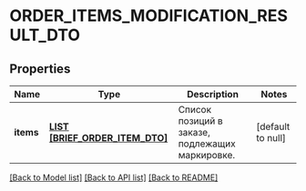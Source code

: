 # ORDER_ITEMS_MODIFICATION_RESULT_DTO

## Properties
Name | Type | Description | Notes
------------ | ------------- | ------------- | -------------
**items** | [**LIST [BRIEF_ORDER_ITEM_DTO]**](BriefOrderItemDTO.md) | Список позиций в заказе, подлежащих маркировке. | [default to null]

[[Back to Model list]](../README.md#documentation-for-models) [[Back to API list]](../README.md#documentation-for-api-endpoints) [[Back to README]](../README.md)


